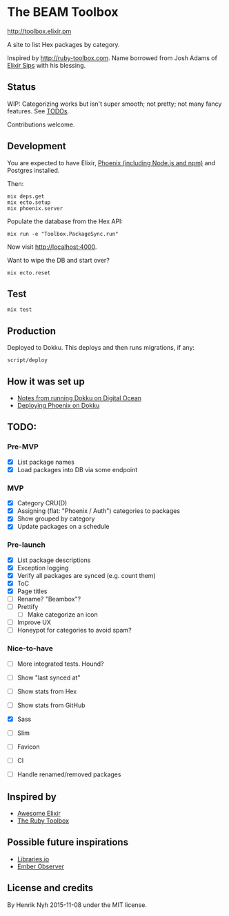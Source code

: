 # The BEAM Toolbox

<http://toolbox.elixir.pm>

A site to list Hex packages by category.

Inspired by <http://ruby-toolbox.com>. Name borrowed from Josh Adams of [Elixir Sips](http://elixirsips.com/) with his blessing.


## Status

WIP: Categorizing works but isn't super smooth; not pretty; not many fancy features. See [TODOs](#todo).

Contributions welcome.


## Development

You are expected to have Elixir, [Phoenix (including Node.js and npm)](http://www.phoenixframework.org/docs/installation) and Postgres installed.

Then:

    mix deps.get
    mix ecto.setup
    mix phoenix.server

Populate the database from the Hex API:

    mix run -e "Toolbox.PackageSync.run"

Now visit <http://localhost:4000>.


Want to wipe the DB and start over?

    mix ecto.reset


## Test

    mix test


## Production

Deployed to Dokku. This deploys and then runs migrations, if any:

    script/deploy

## How it was set up

* [Notes from running Dokku on Digital Ocean](https://gist.github.com/henrik/26bb73091712aa42abf2)
* [Deploying Phoenix on Dokku](https://gist.github.com/henrik/c70e32544e09c1a79841)


## TODO:

### Pre-MVP
- [x] List package names
- [x] Load packages into DB via some endpoint

### MVP
- [x] Category CRU(D)
- [x] Assigning (flat: "Phoenix / Auth") categories to packages
- [x] Show grouped by category
- [x] Update packages on a schedule

### Pre-launch
- [x] List package descriptions
- [x] Exception logging
- [x] Verify all packages are synced (e.g. count them)
- [x] ToC
- [x] Page titles
- [ ] Rename? "Beambox"?
- [ ] Prettify
  - [ ] Make categorize an icon
- [ ] Improve UX
- [ ] Honeypot for categories to avoid spam?

### Nice-to-have
- [ ] More integrated tests. Hound?
- [ ] Show "last synced at"
- [ ] Show stats from Hex
- [ ] Show stats from GitHub
- [x] Sass
- [ ] Slim
- [ ] Favicon
- [ ] CI
- [ ] Handle renamed/removed packages


## Inspired by

* [Awesome Elixir](https://github.com/h4cc/awesome-elixir)
* [The Ruby Toolbox](https://www.ruby-toolbox.com/)

## Possible future inspirations

* [Libraries.io](https://libraries.io/)
* [Ember Observer](http://emberobserver.com/)


## License and credits

By Henrik Nyh 2015-11-08 under the MIT license.
